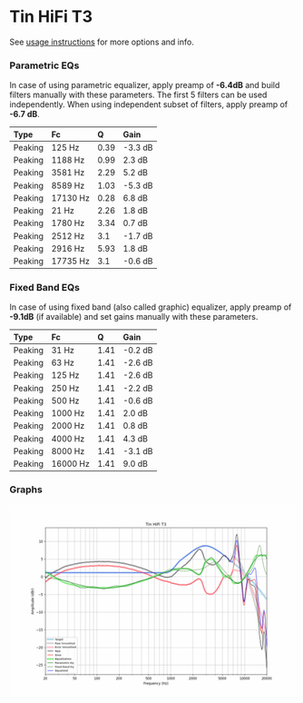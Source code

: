 # Tin HiFi T3
See [usage instructions](https://github.com/jaakkopasanen/AutoEq#usage) for more options and info.

### Parametric EQs
In case of using parametric equalizer, apply preamp of **-6.4dB** and build filters manually
with these parameters. The first 5 filters can be used independently.
When using independent subset of filters, apply preamp of **-6.7 dB**.

| Type    | Fc       |    Q | Gain    |
|:--------|:---------|:-----|:--------|
| Peaking | 125 Hz   | 0.39 | -3.3 dB |
| Peaking | 1188 Hz  | 0.99 | 2.3 dB  |
| Peaking | 3581 Hz  | 2.29 | 5.2 dB  |
| Peaking | 8589 Hz  | 1.03 | -5.3 dB |
| Peaking | 17130 Hz | 0.28 | 6.8 dB  |
| Peaking | 21 Hz    | 2.26 | 1.8 dB  |
| Peaking | 1780 Hz  | 3.34 | 0.7 dB  |
| Peaking | 2512 Hz  | 3.1  | -1.7 dB |
| Peaking | 2916 Hz  | 5.93 | 1.8 dB  |
| Peaking | 17735 Hz | 3.1  | -0.6 dB |

### Fixed Band EQs
In case of using fixed band (also called graphic) equalizer, apply preamp of **-9.1dB**
(if available) and set gains manually with these parameters.

| Type    | Fc       |    Q | Gain    |
|:--------|:---------|:-----|:--------|
| Peaking | 31 Hz    | 1.41 | -0.2 dB |
| Peaking | 63 Hz    | 1.41 | -2.6 dB |
| Peaking | 125 Hz   | 1.41 | -2.6 dB |
| Peaking | 250 Hz   | 1.41 | -2.2 dB |
| Peaking | 500 Hz   | 1.41 | -0.6 dB |
| Peaking | 1000 Hz  | 1.41 | 2.0 dB  |
| Peaking | 2000 Hz  | 1.41 | 0.8 dB  |
| Peaking | 4000 Hz  | 1.41 | 4.3 dB  |
| Peaking | 8000 Hz  | 1.41 | -3.1 dB |
| Peaking | 16000 Hz | 1.41 | 9.0 dB  |

### Graphs
![](./Tin%20HiFi%20T3.png)